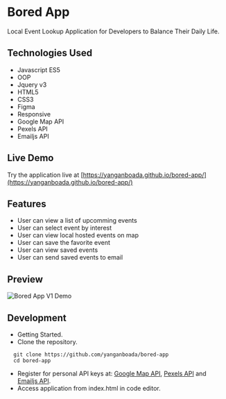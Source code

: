 # Bored App
Local Event Lookup Application for Developers to Balance Their Daily Life.


## Technologies Used

- Javascript ES5
- OOP
- Jquery v3
- HTML5
- CSS3
- Figma
- Responsive
- Google Map API
- Pexels API
- Emailjs API


## Live Demo

Try the application live at [https://yanganboada.github.io/bored-app/](https://yanganboada.github.io/bored-app/)


## Features

- User can view a list of upcomming events
- User can select event by interest
- User can view local hosted events on map
- User can save the favorite event
- User can view saved events
- User can send saved events to email


## Preview

![Bored App V1 Demo](boredAppDemo.gif)


## Development

- Getting Started.
- Clone the repository.

``` 
  git clone https://github.com/yanganboada/bored-app
  cd bored-app
```

- Register for personal API keys at: [Google Map API](https://cloud.google.com/maps-platform/), [Pexels API](https://www.pexels.com/api/) and [Emailjs API](https://dashboard.emailjs.com/sign-up).
- Access application from index.html in code editor.
